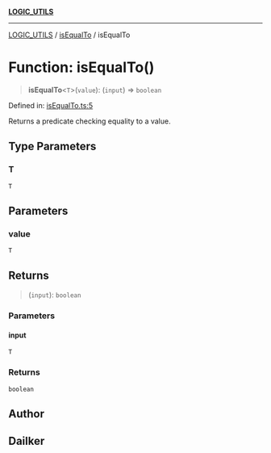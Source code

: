 [**LOGIC_UTILS**](../../README.md)

***

[LOGIC_UTILS](../../README.md) / [isEqualTo](../README.md) / isEqualTo

# Function: isEqualTo()

> **isEqualTo**\<`T`\>(`value`): (`input`) => `boolean`

Defined in: [isEqualTo.ts:5](https://github.com/dailker/everyutil/blob/fd2dd910f5fc45d6a6fda4227f10403d6a5baee7/src/logic/isEqualTo.ts#L5)

Returns a predicate checking equality to a value.

## Type Parameters

### T

`T`

## Parameters

### value

`T`

## Returns

> (`input`): `boolean`

### Parameters

#### input

`T`

### Returns

`boolean`

## Author

## Dailker
